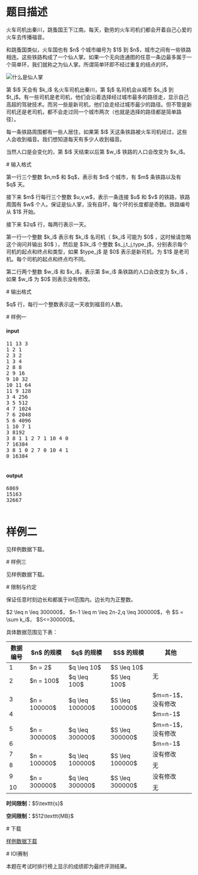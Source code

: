 # 题目描述

<p>火车司机出秦川，跳蚤国王下江南。每天，勤劳的火车司机们都会开着自己心爱的火车去传播福音。</p>
<p>和跳蚤国类似，火车国也有 $n$ 个城市编号为 $1$ 到 $n$，城市之间有一些铁路相连。这些铁路构成了一个仙人掌。如果一个无向连通图的任意一条边最多属于一个简单环，我们就称之为仙人掌。所谓简单环即不经过重复的结点的环。</p>
<p><img class="img-responsive center-block" src="source/uoj/189/img/aHR0cDovL2ltZy51b2ouYWMvdXRpbGl0eS93aGF0LWlzLWNhY3R1cy5wbmc=.png" alt="什么是仙人掌"/></p>
<p>第 $i$ 天会有 $k_i$ 名火车司机出秦川，第 $j$ 名司机会从城市 $s_j$ 到 $t_j$。有一些司机是老司机，他们会沿着选择经过城市最多的路径走，显示自己高超的驾驶技术。而另一些是新司机，他们会走经过城市最少的路径。但不管是新司机还是老司机，都不会走过同一个城市两次（也就是选择的路径都是简单路径）。</p>
<p>每一条铁路周围都有一些人居住，如果第 $i$ 天这条铁路被火车司机经过，这些人会收到福音。我们想知道每天有多少人收到福音。</p>
<p>当然人口是会变化的，第 $i$ 天结束以后第 $w_i$ 铁路的人口会改变为 $x_i$。</p>
# 输入格式


<p>第一行三个整数 $n,m$ 和 $q$，表示有 $n$ 个城市，有 $m$ 条铁路以及有 $q$ 天。</p>
<p>接下来 $m$ 行每行三个整数 $u,v,w$，表示一条连接 $u$ 和 $v$ 的铁路，铁路周围有 $w$ 个人。保证是仙人掌，没有自环，每个环的长度都是奇数。铁路编号从 $1$ 开始。</p>
<p>接下来 $2q$ 行，每两行表示一天。</p>
<p>第一行一个整数 $k_i$ 表示有 $k_i$ 名司机（ $k_i$ 可能为 $0$ ，这时候请忽略这个询问并输出 $0$ ），然后是 $3k_i$ 个整数 $s_j,t_j,type_j$，分别表示每个司机的起点和终点和类型，如果 $type_j$ 是 $0$ 表示是新司机，为 $1$ 是老司机。每个司机的起点和终点均不同。</p>
<p>第二行两个整数 $w_i$ 和 $x_i$，表示第 $w_i$ 条铁路的人口会改变为 $x_i$ ，如果 $w_i$ 为 $0$ 则表示没有修改。</p>
# 输出格式


<p>$q$ 行，每行一个整数表示这一天收到福音的人数。</p>
# 样例一


<h4>input</h4>
<pre>11 13 3
1 2 1
2 3 2
1 3 4
2 8 8
2 9 16
9 10 32
10 11 64
11 9 128
3 4 256
3 5 512
4 7 1024
7 6 2048
5 6 4096
1 10 7 1
3 8192
3 8 1 1 2 7 1 10 4 0
7 16384
3 8 1 0 2 7 0 10 4 1
0 16384

</pre>

<h4>output</h4>
<pre>6869
15163
32667

</pre>


# 样例二


<p>见样例数据下载。</p>
# 样例三


<p>见样例数据下载。</p>
# 限制与约定


<p>保证任意时刻边长和都属于int范围内。边长均为正整数。</p>
<p>$2 \leq n \leq 300000$， $n-1 \leq m \leq 2n-2,q \leq 300000$，令 $S = \sum k_i$， $S&lt;=300000$。</p>
<p>具体数据范围见下表：</p>
<div class="table-responsive">
<table class="table table-bordered table-text-center table-vertical-middle"><thead><tr><th>数据编号</th>
<th>$n$ 的规模</th>
<th>$q$ 的规模</th>
<th>$S$ 的规模</th>
<th>其他</th>
</tr></thead><tbody><tr><td>1</td><td>$n = 2$</td><td>$q \leq 10$</td><td>$S \leq 10$</td><td rowspan="2">无</td></tr><tr><td>2</td><td>$n = 100$</td><td>$q \leq 100$</td><td>$S \leq 100$</td></tr><tr><td>3</td><td rowspan="2">$n = 100000$</td><td rowspan="2">$q \leq 100000$</td><td rowspan="2">$S \leq 100000$</td><td>$m=n-1$，没有修改</td></tr><tr><td>4</td><td>$m=n-1$</td></tr><tr><td>5</td><td rowspan="2">$n = 300000$</td><td rowspan="2">$q \leq 300000$</td><td rowspan="2">$S \leq 300000$</td><td>$m=n-1$，没有修改</td></tr><tr><td>6</td><td>$m=n-1$</td></tr><tr><td>7</td><td rowspan="2">$n = 100000$</td><td rowspan="2">$q \leq 100000$</td><td rowspan="2">$S \leq 100000$</td><td>没有修改</td></tr><tr><td>8</td><td>无</td></tr><tr><td>9</td><td rowspan="2">$n = 300000$</td><td rowspan="2">$q \leq 300000$</td><td rowspan="2">$S \leq 300000$</td><td>没有修改</td></tr><tr><td>10</td><td>无</td></tr></tbody></table></div>

<p><strong>时间限制：</strong>$5\texttt{s}$</p>
<p><strong>空间限制：</strong>$512\texttt{MB}$</p>
# 下载


<p><a href="/download.php?type=problem&amp;id=189">样例数据下载</a></p>
# IOI赛制


<p>本题在考试时排行榜上显示的成绩即为最终评测结果。</p>
